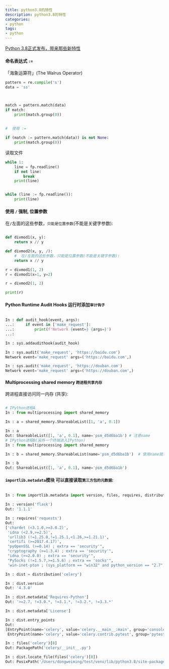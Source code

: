 ```yaml
---
title: python3.8的特性
description: python3.8的特性
categories:
- python
tags:
- python
---
```


[Python 3.8正式发布，带来那些新特性](https://www.dongwm.com/post/whats-new-in-python-3-dot-8/?hmsr=pycourses.com&utm_source=pycourses.com&utm_medium=pycourses.com)


#### 命名表达式 `:=`

「海象运算符」(The Walrus Operator)


```python
pattern = re.compile('s')
data = 'ss'



match = pattern.match(data)
if match:
    print(match.group(0))
    
    
#  使用 := 

if (match := pattern.match(data)) is not None:
    print(match.group(0))


```

读取文件

```python
while 1:
    line = fp.readline()
    if not line:
        break
    print(line)


while (line := fp.readline()):
    print(line)
```


#### 使用 `/` 强制, 位置参数

在`/`左面的这些参数，`只能是位置参数`(不能是关键字参数):

```python

def divmod1(x, y):
    return x // y

def divmod2(x, y, /):
    #  在/左面的这些参数，只能是位置参数(不能是关键字参数):
    return x // y

r = divmod1(1, 2)
r = divmod1(x=1, y=2)

r = divmod2(1, 2)

print(r)

```

#### Python Runtime Audit Hooks 运行时添加`审计钩子`


```python

In : def audit_hook(event, args):
...:     if event in ['make_request']:
...:         print(f'Network {event=} {args=}')
...:

In : sys.addaudithook(audit_hook)

In : sys.audit('make_request', 'https://baidu.com')
Network event='make_request' args=('https://baidu.com',)

In : sys.audit('make_request', 'https://douban.com')
Network event='make_request' args=('https://douban.com',)

```


#### Multiprocessing shared memory  `跨进程共享内存`
 
跨进程直接访问同一内存 (共享):


```python

# IPython进程A
In : from multiprocessing import shared_memory

In : a = shared_memory.ShareableList([1, 'a', 0.1])

In : a
Out: ShareableList([1, 'a', 0.1], name='psm_d5d6ba1b') # 注意name
# IPython进程B(另外一个终端进入IPython)
In : from multiprocessing import shared_memory

In : b = shared_memory.ShareableList(name='psm_d5d6ba1b')  # 使用name就可以共享内存

In : b
Out: ShareableList([1, 'a', 0.1], name='psm_d5d6ba1b')
```


#### `importlib.metadata`模块 可以直接读取`第三方包的元数据`:


```python

In : from importlib.metadata import version, files, requires, distribution

In : version('flask')
Out: '1.1.1'

In : requires('requests')
Out:
['chardet (<3.1.0,>=3.0.2)',
 'idna (<2.9,>=2.5)',
 'urllib3 (!=1.25.0,!=1.25.1,<1.26,>=1.21.1)',
 'certifi (>=2017.4.17)',
 "pyOpenSSL (>=0.14) ; extra == 'security'",
 "cryptography (>=1.3.4) ; extra == 'security'",
 "idna (>=2.0.0) ; extra == 'security'",
 "PySocks (!=1.5.7,>=1.5.6) ; extra == 'socks'",
 'win-inet-pton ; (sys_platform == "win32" and python_version == "2.7") and extra == \'socks\'']

In : dist = distribution('celery')

In : dist.version
Out: '4.3.0'

In : dist.metadata['Requires-Python']
Out: '>=2.7, !=3.0.*, !=3.1.*, !=3.2.*, !=3.3.*'

In : dist.metadata['License']

In : dist.entry_points
Out:
[EntryPoint(name='celery', value='celery.__main__:main', group='console_scripts'),
 EntryPoint(name='celery', value='celery.contrib.pytest', group='pytest11')]

In : files('celery')[8]
Out: PackagePath('celery/__init__.py')

In : dist.locate_file(files('celery')[8])
Out: PosixPath('/Users/dongweiming/test/venv/lib/python3.8/site-packages/celery/__init__.py'

```

